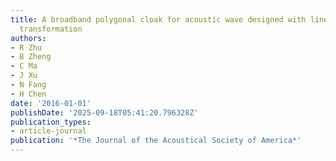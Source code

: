 ```yaml
---
title: A broadband polygonal cloak for acoustic wave designed with linear coordinate
  transformation
authors:
- R Zhu
- B Zheng
- C Ma
- J Xu
- N Fang
- H Chen
date: '2016-01-01'
publishDate: '2025-09-18T05:41:20.796328Z'
publication_types:
- article-journal
publication: '*The Journal of the Acoustical Society of America*'
---
```


